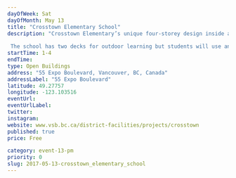 ```yaml
---
dayOfWeek: Sat
dayOfMonth: May 13
title: "Crosstown Elementary School"
description: "Crosstown Elementary’s unique four-storey design inside a condo building makes it the first of its kind in B.C.  The school has two decks for outdoor learning but students will use an existing public playground and field nearby."
startTime: 1-4
endTime: 
type: Open Buildings
address: "55 Expo Boulevard, Vancouver, BC, Canada"
addressLabel: "55 Expo Boulevard"
latitude: 49.27757
longitude: -123.103516
eventUrl: 
eventUrlLabel: 
twitter: 
instagram: 
website: www.vsb.bc.ca/district-facilities/projects/crosstown
published: true
price: Free

category: event-13-pm
priority: 0
slug: 2017-05-13-crosstown_elementary_school
---
```

